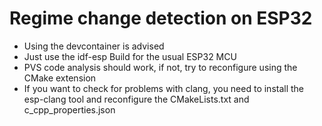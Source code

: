 # Regime change detection on ESP32

-  Using the devcontainer is advised
-  Just use the idf-esp Build for the usual ESP32 MCU
-  PVS code analysis should work, if not, try to reconfigure using the CMake extension
-  If you want to check for problems with clang, you need to install the esp-clang tool and reconfigure the CMakeLists.txt and c_cpp_properties.json
